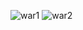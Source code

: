 ![war1](https://github.com/RodrigoCortes2523/Game-of-War/assets/160816144/45a1761b-8f27-4b2b-b34c-2b51b3be2d32)
![war2](https://github.com/RodrigoCortes2523/Game-of-War/assets/160816144/284da808-e4e5-42d8-a4da-194f42c5065e)
